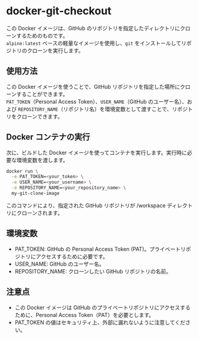 # docker-git-checkout

この Docker イメージは、GitHub のリポジトリを指定したディレクトリにクローンするためのものです。  
`alpine:latest` ベースの軽量なイメージを使用し、`git` をインストールしてリポジトリのクローンを実行します。

## 使用方法

この Docker イメージを使うことで、GitHub リポジトリを指定した場所にクローンすることができます。  
`PAT_TOKEN`（Personal Access Token）、`USER_NAME`（GitHub のユーザー名）、および `REPOSITORY_NAME`（リポジトリ名）を環境変数として渡すことで、リポジトリをクローンできます。

## Docker コンテナの実行

次に、ビルドした Docker イメージを使ってコンテナを実行します。実行時に必要な環境変数を渡します。

```bash
docker run \
  -e PAT_TOKEN=<your_token> \
  -e USER_NAME=<your_username> \
  -e REPOSITORY_NAME=<your_repository_name> \
  my-git-clone-image
```

このコマンドにより、指定された GitHub リポジトリが /workspace ディレクトリにクローンされます。

## 環境変数

- PAT_TOKEN: GitHub の Personal Access Token (PAT)。プライベートリポジトリにアクセスするために必要です。
- USER_NAME: GitHub のユーザー名。
- REPOSITORY_NAME: クローンしたい GitHub リポジトリの名前。

## 注意点

- この Docker イメージは GitHub のプライベートリポジトリにアクセスするために、Personal Access Token（PAT）を必要とします。
- PAT_TOKEN の値はセキュリティ上、外部に漏れないように注意してください。
